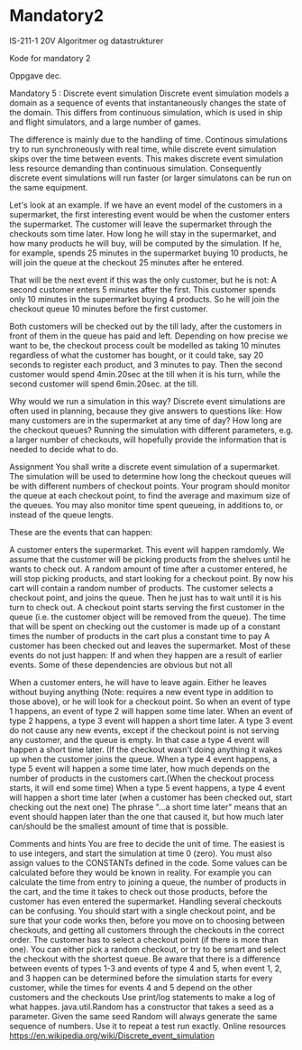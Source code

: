 # Mandatory2
 IS-211-1 20V Algoritmer og datastrukturer
 
 Kode for mandatory 2
 
 Oppgave dec. 
 
 Mandatory 5 : Discrete event simulation
Discrete event simulation models a domain as a sequence of events that instantaneously changes the state of the domain. This differs from continuous simulation, which is used in ship and flight simulators, and a large number of games.

The difference is mainly due to the handling of time. Continous simulations try to run synchroneously with real time, while discrete event simulation skips over the time between events. This makes discrete event simulation less resource demanding than continuous simulation. Consequently discrete event simulations will run faster (or larger simulatons can be run on the same equipment.

Let's look at an example. If we have an event model of the customers in a supermarket, the first interesting event would be when the customer enters the supermarket. The customer will leave the supermarket through the checkouts som time later. How long he will stay in the supermarket, and how many products he will buy, will be computed by the simulation. If he, for example, spends 25 minutes in the supermarket buying 10 products, he will join the queue at the checkout 25 minutes after he entered.

That will be the next event if this was the only customer, but he is not: A second customer enters 5 minutes after the first. This customer spends only 10 minutes in the supermarket buying 4 products. So he will join the checkout queue 10 minutes before the first customer.

Both customers will be checked out by the till lady, after the customers in front of them in the queue has paid and left. Depending on how precise we want to be, the checkout process coult be modelled as taking 10 minutes regardless of what the customer has bought, or it could take, say 20 seconds to register each product, and 3 minutes to pay. Then the second customer would spend 4min.20sec at the till when it is his turn, while the second customer will spend 6min.20sec. at the till.

Why would we run a simulation in this way? Discrete event simulations are often used in planning, because they give answers to questions like: How many customers are in the supermarket at any time of day? How long are the checkout queues? Running the simulation with different parameters, e.g. a larger number of checkouts, will hopefully provide the information that is needed to decide what to do.

Assignment
You shall write a discrete event simulation of a supermarket. The simulation will be used to determine how long the checkout queues will be with different numbers of checkout points. Your program should monitor the queue at each checkout point, to find the average and maximum size of the queues. You may also monitor time spent queueing, in additions to, or instead of the queue lengts.

These are the events that can happen:

A customer enters the supermarket. This event will happen ramdomly. We assume that the customer will be picking products from the shelves until he wants to check out.
A random amount of time after a customer entered, he will stop picking products, and start looking for a checkout point. By now his cart will contain a random number of products.
The customer selects a checkout point, and joins the queue. Then he just has to wait until it is his turn to check out.
A checkout point starts serving the first customer in the queue (i.e. the customer object will be removed from the queue). The time that will be spent on checking out the customer is made up of a constant times the number of products in the cart plus a constant time to pay
A customer has been checked out and leaves the supermarket.
Most of these events do not just happen: If and when they happen are a result of earlier events. Some of these dependencies are obvious but not all

When a customer enters, he will have to leave again. Either he leaves without buying anything (Note: requires a new event type in addition to those above), or he will look for a checkout point. So when an event of type 1 happens, an event of type 2 will happen some time later.
When an event of type 2 happens, a type 3 event will happen a short time later.
A type 3 event do not cause any new events, except if the checkout point is not serving any customer, and the queue is empty. In that case a type 4 event will happen a short time later. (If the checkout wasn't doing anything it wakes up when the customer joins the queue.
When a type 4 event happens, a type 5 event will happen a some time later, how much depends on the number of products in the customers cart.(When the checkout process starts, it will end some time)
When a type 5 event happens, a type 4 event will happen a short time later (when a customer has been checked out, start checking out the next one)
The phrase "...a short time later" means that an event should happen later than the one that caused it, but how much later can/should be the smallest amount of time that is possible.

Comments and hints
You are free to decide the unit of time. The easiest is to use integers, and start the simulation at time 0 (zero). You must also assign values to the CONSTANTs defined in the code.
Some values can be calculated before they would be known in reality. For example you can calculate the time from entry to joining a queue, the number of products in the cart, and the time it takes to check out those products, before the customer has even entered the supermarket.
Handling several checkouts can be confusing. You should start with a single checkout point, and be sure that your code works then, before you move on to choosing between checkouts, and getting all customers through the checkouts in the correct order.
The customer has to select a checkout point (if there is more than one). You can either pick a random checkout, or try to be smart and select the checkout with the shortest queue.
Be aware that there is a difference between events of types 1-3 and events of type 4 and 5, when event 1, 2, and 3 happen can be determined before the simulation starts for every customer, while the times for events 4 and 5 depend on the other customers and the checkouts
Use print/log statements to make a log of what happes.
java.util.Random has a constructor that takes a seed as a parameter. Given the same seed Random will always generate the same sequence of numbers. Use it to repeat a test run exactly.
Online resources
https://en.wikipedia.org/wiki/Discrete_event_simulation
